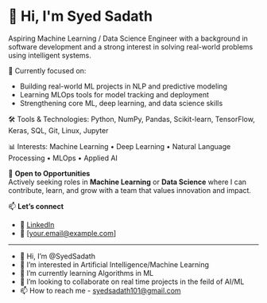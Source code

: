 # 👋 Hi, I'm Syed Sadath

Aspiring Machine Learning / Data Science Engineer with a background in software development and a strong interest in solving real-world problems using intelligent systems.

🎯 Currently focused on:
- Building real-world ML projects in NLP and predictive modeling
- Learning MLOps tools for model tracking and deployment
- Strengthening core ML, deep learning, and data science skills

🛠️ Tools & Technologies:
Python, NumPy, Pandas, Scikit-learn, TensorFlow, Keras, SQL, Git, Linux, Jupyter

📊 Interests:
Machine Learning • Deep Learning • Natural Language Processing • MLOps • Applied AI

💼 **Open to Opportunities**  
Actively seeking roles in **Machine Learning** or **Data Science** where I can contribute, learn, and grow with a team that values innovation and impact.

📫 **Let’s connect**  
- 🔗 [LinkedIn](https://www.linkedin.com/in/your-profile)  
- 📧 [your.email@example.com]






---------------------------------------------------------------------------------------------------------------

- 👋 Hi, I’m @SyedSadath
- 👀 I’m interested in Artificial Intelligence/Machine Learning
- 🌱 I’m currently learning Algorithms in ML
- 💞️ I’m looking to collaborate on real time projects in the feild of AI/ML
- 📫 How to reach me - syedsadath101@gmail.com

<!---
SyedSadath/SyedSadath is a ✨ special ✨ repository because its `README.md` (this file) appears on your GitHub profile.
You can click the Preview link to take a look at your changes.
--->
